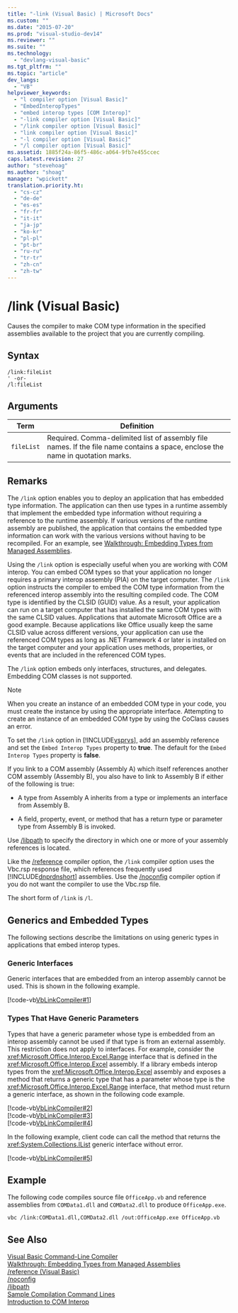 ```yaml
---
title: "-link (Visual Basic) | Microsoft Docs"
ms.custom: ""
ms.date: "2015-07-20"
ms.prod: "visual-studio-dev14"
ms.reviewer: ""
ms.suite: ""
ms.technology: 
  - "devlang-visual-basic"
ms.tgt_pltfrm: ""
ms.topic: "article"
dev_langs: 
  - "VB"
helpviewer_keywords: 
  - "l compiler option [Visual Basic]"
  - "EmbedInteropTypes"
  - "embed interop types [COM Interop]"
  - "-link compiler option [Visual Basic]"
  - "/link compiler option [Visual Basic]"
  - "link compiler option [Visual Basic]"
  - "-l compiler option [Visual Basic]"
  - "/l compiler option [Visual Basic]"
ms.assetid: 1885f24a-86f5-486c-a064-9fb7e455ccec
caps.latest.revision: 27
author: "stevehoag"
ms.author: "shoag"
manager: "wpickett"
translation.priority.ht: 
  - "cs-cz"
  - "de-de"
  - "es-es"
  - "fr-fr"
  - "it-it"
  - "ja-jp"
  - "ko-kr"
  - "pl-pl"
  - "pt-br"
  - "ru-ru"
  - "tr-tr"
  - "zh-cn"
  - "zh-tw"
---
```

# /link (Visual Basic)
Causes the compiler to make COM type information in the specified assemblies available to the project that you are currently compiling.  
  
## Syntax  
  
```  
/link:fileList  
' -or-  
/l:fileList  
```  
  
## Arguments  
  
|Term|Definition|  
|-|-|  
|`fileList`|Required. Comma-delimited list of assembly file names. If the file name contains a space, enclose the name in quotation marks.|  
  
## Remarks  
 The `/link` option enables you to deploy an application that has embedded type information. The application can then use types in a runtime assembly that implement the embedded type information without requiring a reference to the runtime assembly. If various versions of the runtime assembly are published, the application that contains the embedded type information can work with the various versions without having to be recompiled. For an example, see [Walkthrough: Embedding Types from Managed Assemblies](../Topic/Walkthrough:%20Embedding%20Types%20from%20Managed%20Assemblies%20\(C%23%20and%20Visual%20Basic\).md).  
  
 Using the `/link` option is especially useful when you are working with COM interop. You can embed COM types so that your application no longer requires a primary interop assembly (PIA) on the target computer. The `/link` option instructs the compiler to embed the COM type information from the referenced interop assembly into the resulting compiled code. The COM type is identified by the CLSID (GUID) value. As a result, your application can run on a target computer that has installed the same COM types with the same CLSID values. Applications that automate Microsoft Office are a good example. Because applications like Office usually keep the same CLSID value across different versions, your application can use the referenced COM types as long as .NET Framework 4 or later is installed on the target computer and your application uses methods, properties, or events that are included in the referenced COM types.  
  
 The `/link` option embeds only interfaces, structures, and delegates. Embedding COM classes is not supported.  
  
> [!NOTE]
>  When you create an instance of an embedded COM type in your code, you must create the instance by using the appropriate interface. Attempting to create an instance of an embedded COM type by using the CoClass causes an error.  
  
 To set the `/link` option in [!INCLUDE[vsprvs](../../../csharp/includes/vsprvs_md.md)], add an assembly reference and set the `Embed Interop Types` property to **true**. The default for the `Embed Interop Types` property is **false**.  
  
 If you link to a COM assembly (Assembly A) which itself references another COM assembly (Assembly B), you also have to link to Assembly B if either of the following is true:  
  
-   A type from Assembly A inherits from a type or implements an interface from Assembly B.  
  
-   A field, property, event, or method that has a return type or parameter type from Assembly B is invoked.  
  
 Use [/libpath](../../../visual-basic/reference/command-line-compiler/libpath.md) to specify the directory in which one or more of your assembly references is located.  
  
 Like the [/reference](../../../visual-basic/reference/command-line-compiler/reference.md) compiler option, the `/link` compiler option uses the Vbc.rsp response file, which references frequently used [!INCLUDE[dnprdnshort](../../../csharp/getting-started/includes/dnprdnshort_md.md)] assemblies. Use the [/noconfig](../../../visual-basic/reference/command-line-compiler/noconfig.md) compiler option if you do not want the compiler to use the Vbc.rsp file.  
  
 The short form of `/link` is `/l`.  
  
## Generics and Embedded Types  
 The following sections describe the limitations on using generic types in applications that embed interop types.  
  
### Generic Interfaces  
 Generic interfaces that are embedded from an interop assembly cannot be used. This is shown in the following example.  
  
 [!code-vb[VbLinkCompiler#1](../../../visual-basic/reference/command-line-compiler/codesnippet/VisualBasic/link_1.vb)]  
  
### Types That Have Generic Parameters  
 Types that have a generic parameter whose type is embedded from an interop assembly cannot be used if that type is from an external assembly. This restriction does not apply to interfaces. For example, consider the <xref:Microsoft.Office.Interop.Excel.Range> interface that is defined in the <xref:Microsoft.Office.Interop.Excel> assembly. If a library embeds interop types from the <xref:Microsoft.Office.Interop.Excel> assembly and exposes a method that returns a generic type that has a parameter whose type is the <xref:Microsoft.Office.Interop.Excel.Range> interface, that method must return a generic interface, as shown in the following code example.  
  
 [!code-vb[VbLinkCompiler#2](../../../visual-basic/reference/command-line-compiler/codesnippet/VisualBasic/link_2.vb)]  
[!code-vb[VbLinkCompiler#3](../../../visual-basic/reference/command-line-compiler/codesnippet/VisualBasic/link_3.vb)]  
[!code-vb[VbLinkCompiler#4](../../../visual-basic/reference/command-line-compiler/codesnippet/VisualBasic/link_4.vb)]  
  
 In the following example, client code can call the method that returns the <xref:System.Collections.IList> generic interface without error.  
  
 [!code-vb[VbLinkCompiler#5](../../../visual-basic/reference/command-line-compiler/codesnippet/VisualBasic/link_5.vb)]  
  
## Example  
 The following code compiles source file `OfficeApp.vb` and reference assemblies from `COMData1.dll` and `COMData2.dll` to produce `OfficeApp.exe`.  
  
```vb#  
vbc /link:COMData1.dll,COMData2.dll /out:OfficeApp.exe OfficeApp.vb  
```  
  
## See Also  
 [Visual Basic Command-Line Compiler](../../../visual-basic/reference/command-line-compiler/index.md)   
 [Walkthrough: Embedding Types from Managed Assemblies](../Topic/Walkthrough:%20Embedding%20Types%20from%20Managed%20Assemblies%20\(C%23%20and%20Visual%20Basic\).md)   
 [/reference (Visual Basic)](../../../visual-basic/reference/command-line-compiler/reference.md)   
 [/noconfig](../../../visual-basic/reference/command-line-compiler/noconfig.md)   
 [/libpath](../../../visual-basic/reference/command-line-compiler/libpath.md)   
 [Sample Compilation Command Lines](../../../visual-basic/reference/command-line-compiler/sample-compilation-command-lines.md)   
 [Introduction to COM Interop](../../../visual-basic/programming-guide/com-interop/introduction-to-com-interop.md)